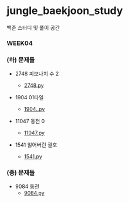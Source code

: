 # jungle_baekjoon_study
백준 스터디 및 풀이 공간

### WEEK04

### (하) 문제들
* 2748 피보나치 수 2
    - [2748.py](2748.py)

* 1904 01타일
    - [1904..py](1904.py)


* 11047 동전 0
    - [11047.py](11047.py)

* 1541 잃어버린 괄호
    - [1541.py](1541.py)

### (중) 문제들

* 9084 동전
    - [9084.py](9084.py)
